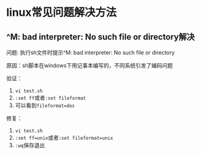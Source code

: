 # linux常见问题解决方法

## ^M: bad interpreter: No such file or directory解决

问题: 执行sh文件时提示^M: bad interpreter: No such file or directory

原因：sh脚本在windows下用记事本编写的，不同系统引发了编码问题

验证：

  1. `vi test.sh`
  2. `:set ff`或者`:set fileformat`
  3. 可以看到`fileformat=dos`

修复：

  1. `vi test.sh`
  2. `:set ff=unix`或者`:set fileformat=unix`
  3. `:wq`保存退出
  